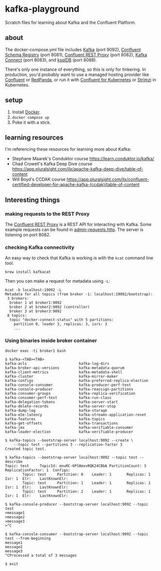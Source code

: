 # kafka-playground

Scratch files for learning about Kafka and the Confluent Platform.

## about

The docker-compose.yml file includes [Kafka](https://kafka.apache.org/) (port 9092),
[Confluent Schema Registry](https://github.com/confluentinc/schema-registry) (port 8081),
[Confluent REST Proxy](https://github.com/confluentinc/kafka-rest) (port 8082),
[Kafka Connect](https://kafka.apache.org/documentation/#connect) (port 8083),
and [ksqlDB](https://github.com/confluentinc/ksql) (port 8088).

There's only one instance of everything, so this is only for tinkering.
In production, you'd probably want to use a managed hosting provider like
[Confluent](https://www.confluent.io/) or [RedPanda](https://www.redpanda.com/),
or run it with [Confluent for Kubernetes](https://github.com/confluentinc/confluent-kubernetes-examples)
or [Strimzi](https://strimzi.io/) in Kubernetes.

## setup

1. Install [Docker](https://docs.docker.com/get-started/get-docker/).
2. `docker compose up`
3. Poke it with a stick.

## learning resources

I'm referencing these resources for learning more about Kafka:

- Stephane Maarek's Conduktor course https://learn.conduktor.io/kafka/
- Chad Crowell's Kafka Deep Dive course https://app.pluralsight.com/ilx/apache-kafka-deep-dive/table-of-content
- Will Boyd's CCDAK course https://app.pluralsight.com/ilx/confluent-certified-developer-for-apache-kafka-(ccdak)/table-of-content

## Interesting things

### making requests to the REST Proxy

The [Confluent REST Proxy](https://docs.confluent.io/platform/current/kafka-rest/index.html)
is a REST API for interacting with Kafka. Some example requests can be found in
[admin-requests.http](admin-requests.http). The server is listening on port 8082.

### checking Kafka connectivity

An easy way to check that Kafka is working is with the `kcat` command line tool.

```shell
brew install kafkacat
```

Then you can make a request for metadata using `-L`:

```shell
kcat -b localhost:19092 -L
Metadata for all topics (from broker -1: localhost:19092/bootstrap):
 3 brokers:
  broker 1 at broker1:9092
  broker 2 at broker2:9092 (controller)
  broker 3 at broker3:9092
 8 topics:
  topic "docker-connect-status" with 5 partitions:
    partition 0, leader 3, replicas: 3, isrs: 3
    ...    
```

### Using binaries inside broker container

```shell
docker exec -ti broker1 bash

$ kafka-<TAB><TAB>
kafka-acls                        kafka-log-dirs
kafka-broker-api-versions         kafka-metadata-quorum
kafka-client-metrics              kafka-metadata-shell
kafka-cluster                     kafka-mirror-maker
kafka-configs                     kafka-preferred-replica-election
kafka-console-consumer            kafka-producer-perf-test
kafka-console-producer            kafka-reassign-partitions
kafka-consumer-groups             kafka-replica-verification
kafka-consumer-perf-test          kafka-run-class
kafka-delegation-tokens           kafka-server-start
kafka-delete-records              kafka-server-stop
kafka-dump-log                    kafka-storage
kafka-e2e-latency                 kafka-streams-application-reset
kafka-features                    kafka-topics
kafka-get-offsets                 kafka-transactions
kafka-jmx                         kafka-verifiable-consumer
kafka-leader-election             kafka-verifiable-producer

$ kafka-topics --bootstrap-server localhost:9092 --create \
    --topic test --partitions 3 --replication-factor 3
Created topic test.

$ kafka-topics --bootstrap-server localhost:9092 --topic test --describe
Topic: test     TopicId: mnuRC-6PS8mxvRQK24CBbA PartitionCount: 3       ReplicationFactor: 1  Configs:
        Topic: test     Partition: 0    Leader: 1       Replicas: 1     Isr: 1  Elr:    LastKnownElr:
        Topic: test     Partition: 1    Leader: 1       Replicas: 1     Isr: 1  Elr:    LastKnownElr:
        Topic: test     Partition: 2    Leader: 1       Replicas: 1     Isr: 1  Elr:    LastKnownElr:
        
$ kafka-console-producer --bootstrap-server localhost:9092 --topic test
>message1
>message2
>message3
>^C

$ kafka-console-consumer --bootstrap-server localhost:9092 --topic test --from-beginning
message1
message2
message3
^CProcessed a total of 3 messages

$ exit
```
